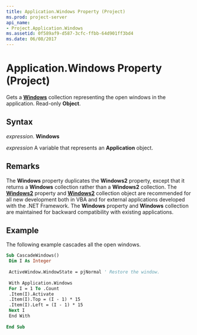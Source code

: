 ```yaml
---
title: Application.Windows Property (Project)
ms.prod: project-server
api_name:
- Project.Application.Windows
ms.assetid: 0f589af9-d587-3cfc-ffbb-64d901ff3bd4
ms.date: 06/08/2017
---
```



# Application.Windows Property (Project)

Gets a **[Windows](windows-object-project.md)** collection representing the open windows in the application. Read-only **Object**.


## Syntax

 _expression_. **Windows**

 _expression_ A variable that represents an **Application** object.


## Remarks

The **Windows** property duplicates the **Windows2** property, except that it returns a **Windows** collection rather than a **Windows2** collection. The **[Windows2](application-windows2-property-project.md)** property and **[Windows2](windows2-object-project.md)** collection object are recommended for all new development both in VBA and for external applications developed with the .NET Framework. The **Windows** property and **Windows** collection are maintained for backward compatibility with existing applications.


## Example

The following example cascades all the open windows.


```vb
Sub CascadeWindows() 
 Dim I As Integer 
 
 ActiveWindow.WindowState = pjNormal ' Restore the window. 
 
 With Application.Windows 
 For I = 1 To .Count 
 .Item(I).Activate 
 .Item(I).Top = (I - 1) * 15 
 .Item(I).Left = (I - 1) * 15 
 Next I 
 End With 
 
End Sub
```


